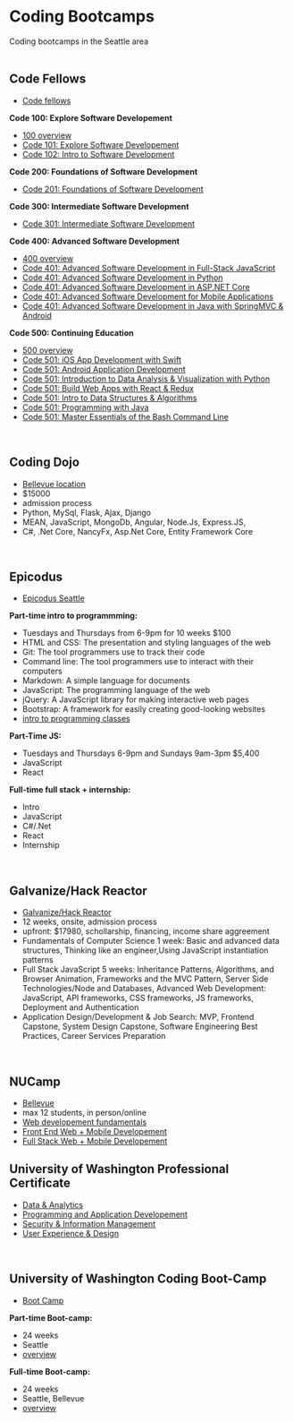 # Coding Bootcamps
Coding bootcamps in the Seattle area  
<br>

## Code Fellows
- [Code fellows](https://www.codefellows.org/)  

**Code 100: Explore Software Developement**
- [100 overview](https://www.codefellows.org/courses/code-100/)  
- [Code 101: Explore Software Developement](https://www.codefellows.org/courses/code-101/explore-software-development/)  
- [Code 102: Intro to Software Development](https://www.codefellows.org/courses/code-102/intro-to-software-development/)  

**Code 200: Foundations of Software Development**
- [Code 201: Foundations of Software Development](https://www.codefellows.org/courses/code-201/foundations-of-software-development/)  

**Code 300: Intermediate Software Development**
- [Code 301: Intermediate Software Development](https://www.codefellows.org/courses/code-301/intermediate-software-development/)  

**Code 400: Advanced Software Development**
- [400 overview](https://www.codefellows.org/courses/code-400/)  
- [Code 401: Advanced Software Development in Full-Stack JavaScript](https://www.codefellows.org/courses/code-401/advanced-software-development-in-full-stack-javascript/)  
- [Code 401: Advanced Software Development in Python](https://www.codefellows.org/courses/code-401/advanced-software-development-in-python/)  
- [Code 401: Advanced Software Development in ASP.NET Core](https://www.codefellows.org/courses/code-401/advanced-software-development-in-asp-net-core/)  
- [Code 401: Advanced Software Development for Mobile Applications](https://www.codefellows.org/courses/code-401/advanced-software-development-for-mobile-applications/)  
- [Code 401: Advanced Software Development in Java with SpringMVC & Android](https://www.codefellows.org/courses/code-401/advanced-software-development-in-java-with-springmvc-and-android/)  
  
**Code 500: Continuing Education**
- [500 overview](https://www.codefellows.org/courses/code-500/)  
- [Code 501: iOS App Development with Swift](https://www.codefellows.org/courses/code-501/ios-app-development-with-swift/)  
- [Code 501: Android Application Development](https://www.codefellows.org/courses/code-501/android-application-development/)   
- [Code 501: Introduction to Data Analysis & Visualization with Python](https://www.codefellows.org/courses/code-501/introduction-to-data-analysis-and-visualization-with-python/)  
- [Code 501: Build Web Apps with React & Redux](https://www.codefellows.org/courses/code-501/web-application-development-with-react-and-redux/)  
- [Code 501: Intro to Data Structures & Algorithms](https://www.codefellows.org/courses/code-501/data-structures-and-algorithms/)  
- [Code 501: Programming with Java](https://www.codefellows.org/courses/code-501/programming-with-java/)  
- [Code 501: Master Essentials of the Bash Command Line](https://www.codefellows.org/courses/code-501/master-essentials-of-the-bash-command-line/)  
<br>

## Coding Dojo
- [Bellevue location](https://www.codingdojo.com/seattle)
- $15000
- admission process  
- Python, MySql, Flask, Ajax, Django
- MEAN, JavaScript, MongoDb, Angular, Node.Js, Express.JS, 
- C#, .Net Core, NancyFx, Asp.Net Core, Entity Framework Core  
<br>

## Epicodus   
- [Epicodus Seattle](https://www.epicodus.com/seattle)  

**Part-time intro to programmming:**
- Tuesdays and Thursdays from 6-9pm for 10 weeks $100  
- HTML and CSS: The presentation and styling languages of the web  
- Git: The tool programmers use to track their code  
- Command line: The tool programmers use to interact with their computers  
- Markdown: A simple language for documents  
- JavaScript: The programming language of the web  
- jQuery: A JavaScript library for making interactive web pages  
- Bootstrap: A framework for easily creating good-looking websites  
- [intro to programming classes](https://www.learnhowtoprogram.com/intro-to-programming-evening)  

**Part-Time JS:**
- Tuesdays and Thursdays 6-9pm and Sundays 9am-3pm $5,400  
- JavaScript  
- React  

**Full-time full stack + internship:**
- Intro
- JavaScript
- C#/.Net
- React
- Internship
<br>

## Galvanize/Hack Reactor
- [Galvanize/Hack Reactor](https://www.galvanize.com/web-development)
- 12 weeks, onsite, admission process
- upfront: $17980, schollarship, financing, income share aggreement
- Fundamentals of Computer Science 1 week: Basic and advanced data structures, Thinking like an engineer,Using JavaScript instantiation patterns
- Full Stack JavaScript 5 weeks: Inheritance Patterns, Algorithms, and Browser Animation, Frameworks and the MVC Pattern, Server Side Technologies/Node and Databases, Advanced Web Development: JavaScript, API frameworks, CSS frameworks, JS frameworks, Deployment and Authentication
- Application Design/Development & Job Search: MVP, Frontend Capstone, System Design Capstone, Software Engineering Best Practices, Career Services Preparation  
<br>

## NUCamp
- [Bellevue](https://www.nucamp.co/community/wa/bellevue)
- max 12 students, in person/online
- [Web developement fundamentals](https://www.nucamp.co/bootcamp-overview/web-development-fundamentals)
- [Front End Web + Mobile Developement](https://www.nucamp.co/bootcamp-overview/front-end-web-development)
- [Full Stack Web + Mobile Developement](https://www.nucamp.co/bootcamp-overview/full-stack-web-mobile-development)


## University of Washington Professional Certificate
- [Data & Analytics](https://www.pce.uw.edu/program-finder?type=Certificate&aos=Computing_IT%2CDataManagement_Analysis&term=it)  
- [Programming and Application Developement](https://www.pce.uw.edu/program-finder?type=Certificate&aos=Computing_IT%2CApplicationDevelopment&term=it)  
- [Security & Information Management](https://www.pce.uw.edu/program-finder?type=Certificate&aos=Computing_IT%2CITSecurity_RiskManagement&term=it)  
- [User Experience & Design](https://www.pce.uw.edu/program-finder?type=Certificate&aos=Computing_IT%2CUserExperience_Design&term=it)  
<br>

## University of Washington Coding Boot-Camp
- [Boot Camp](https://bootcamp.uw.edu/)  

**Part-time Boot-camp:**
- 24 weeks  
- Seattle  
- [overview](https://bootcamp.uw.edu/wp-content/uploads/sites/61/2018/04/UW_Coding_Curriculum_Overview.pdf)  

**Full-time Boot-camp:**
- 24 weeks  
- Seattle, Bellevue  
- [overview](https://bootcamp.uw.edu/wp-content/uploads/sites/61/2018/04/UW_Coding_Curriculum_Overview.pdf)  

  






